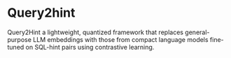 # Query2hint
 Query2Hint a lightweight, quantized framework that replaces general-purpose LLM embeddings with those from compact language models fine- tuned on SQL-hint pairs using contrastive learning. 
